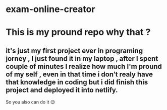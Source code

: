# exam-online-creator

# This is my pround repo  why that ?

## it's just my first project ever in programing jorney , I just found it in my laptop , after I spent couple of minutes I realize how much I'm pround of my self , even in that time i don’t realy have that knowledge  in coding but i did finish this project and deployed it into netlify.

So you also can do it 😉
